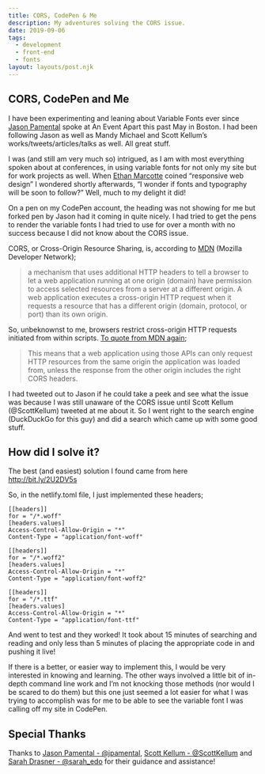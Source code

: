 ```yaml
---
title: CORS, CodePen & Me
description: My adventures solving the CORS issue.
date: 2019-09-06
tags:
  - development
  - front-end
  - fonts
layout: layouts/post.njk
---
```


## CORS, CodePen and Me

I have been experimenting and leaning about Variable Fonts ever since [Jason Pamental](https://rwt.io) spoke at An Event Apart this past May in Boston. I had been following Jason as well as Mandy Michael and Scott Kellum’s works/tweets/articles/talks as well. All great stuff.

I was (and still am very much so) intrigued, as I am with most everything spoken about at conferences, in using variable fonts for not only my site but for work projects as well. When [Ethan Marcotte](https://ethanmarcotte.com) coined “responsive web design” I wondered shortly afterwards, “I wonder if fonts and typography will be soon to follow?” Well, much to my delight it did!

On a pen on my CodePen account, the heading was not showing for me but forked pen by Jason had it coming in quite nicely. I had tried to get the pens to render the variable fonts I had tried to use for over a month with no success because I did not know about the CORS issue.

CORS, or Cross-Origin Resource Sharing, is, according to [MDN](https://developer.mozilla.org/en-US/docs/Web/HTTP/CORS) (Mozilla Developer Network);

<blockquote cite="MDN">a mechanism that uses additional HTTP headers to tell a browser to let a web application running at one origin (domain) have permission to access selected resources from a server at a different origin. A web application executes a cross-origin HTTP request when it requests a resource that has a different origin (domain, protocol, or port) than its own origin.</blockquote>

So, unbeknownst to me, browsers restrict cross-origin HTTP requests initiated from within scripts. [To quote from MDN again](https://developer.mozilla.org/en-US/docs/Web/HTTP/CORS); 

<blockquote cite="MDN">This means that a web application using those APIs can only request HTTP resources from the same origin the application was loaded from, unless the response from the other origin includes the right CORS headers.</blockquote>

I had tweeted out to Jason if he could take a peek and see what the issue was because I was still unaware of the CORS issue until Scott Kellum (@ScottKellum) tweeted at me about it. So I went right to the search engine (DuckDuckGo for this guy) and did a search which came up with some good stuff.

## How did I solve it?

The best (and easiest) solution I found came from here http://bit.ly/2U2DV5s

So, in the netlify.toml file, I just implemented these headers;

```
[[headers]]
for = "/*.woff"
[headers.values]
Access-Control-Allow-Origin = "*"
Content-Type = "application/font-woff"
```

```
[[headers]]
for = "/*.woff2"
[headers.values]
Access-Control-Allow-Origin = "*"
Content-Type = "application/font-woff2"
```

```
[[headers]]
for = "/*.ttf"
[headers.values]
Access-Control-Allow-Origin = "*"
Content-Type = "application/font-ttf"
```

And went to test and they worked! It took about 15 minutes of searching and reading and only less than 5 minutes of placing the appropriate code in and pushing it live!

If there is a better, or easier way to implement this, I would be very interested in knowing and learning. The other ways involved a little bit of in-depth command line work and I’m not knocking those methods (nor would I be scared to do them) but this one just seemed a lot easier for what I was trying to accomplish was for me to be able to see the variable font I was calling off my site in CodePen.

## Special Thanks

Thanks to [Jason Pamental - @jpamental](https://twitter.com/@jpamental), [Scott Kellum - @ScottKellum](https://twitter.com/@ScottKellum) and [Sarah Drasner - @sarah_edo](https://twitter.com/@sarah_edo) for their guidance and assistance!
